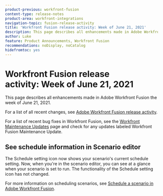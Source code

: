 ```yaml
---
product-previous: workfront-fusion
content-type: release-notes
product-area: workfront-integrations
navigation-topic: fusion-release-activity
title: 'Workfront Fusion release activity: Week of June 21, 2021'
description: This page describes all enhancements made in Adobe Workfront Fusion the week of June 21, 2021.
author: Luke
feature: Product Announcements, Workfront Fusion
recommendations: noDisplay, noCatalog
hidefromtoc: yes
---
```

# Workfront Fusion release activity:&nbsp;Week of June 21, 2021

This page describes all enhancements made in Adobe Workfront Fusion the week of June 21, 2021.

For a list of all recent changes, see [Adobe Workfront Fusion release activity](/help/workfront-fusion/fusion-product-releases/fusion-release-activity.md).

For a list of recent bug fixes in Workfront Fusion, see the [Workfront Maintenance Updates](https://experienceleague.adobe.com/docs/workfront-known-issues/releases/current-updates.html) page and check for any updates labeled Workfront Fusion Maintenance Update.

## See schedule information in Scenario editor

The Schedule setting icon now shows your scenario's current schedule setting. Now, when you're in the scenario editor, you can see at a glance when your scenario is set to run. The functionality of the Schedule setting icon has not changed.

For more information on scheduling scenarios, see [Schedule a scenario in Adobe Workfront Fusion](../../../workfront-fusion/scenarios/schedule-a-scenario.md).
